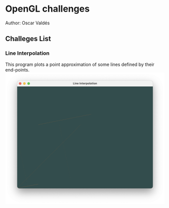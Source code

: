 # OpenGL challenges

Author: Oscar Valdés

## Challeges List

### Line Interpolation
This program plots a point approximation of some lines defined by their end-points.
![alt text](https://github.com/Jhoscar22/ComputerGraphics/blob/main/OpenGL/LineInterpolation/README/app-screenshot.png?raw=true)